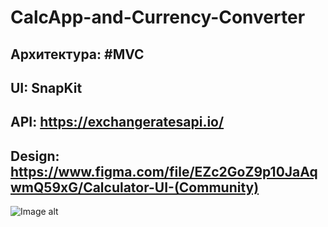 # CalcApp-and-Currency-Converter

## Архитектура:  #MVC
## UI: SnapKit
## API: https://exchangeratesapi.io/
## Design: https://www.figma.com/file/EZc2GoZ9p10JaAqwmQ59xG/Calculator-UI-(Community)
![Image alt](https://github.com/sherislam22/test_ios/raw/main/image.png)
